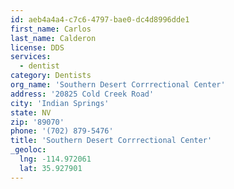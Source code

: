 ```yaml
---
id: aeb4a4a4-c7c6-4797-bae0-dc4d8996dde1
first_name: Carlos
last_name: Calderon
license: DDS
services:
  - dentist
category: Dentists
org_name: 'Southern Desert Corrrectional Center'
address: '20825 Cold Creek Road'
city: 'Indian Springs'
state: NV
zip: '89070'
phone: '(702) 879-5476'
title: 'Southern Desert Corrrectional Center'
_geoloc:
  lng: -114.972061
  lat: 35.927901
---
```

